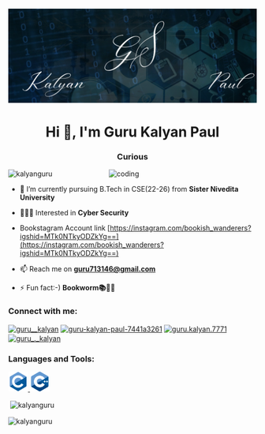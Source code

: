 ![logo](https://github.com/KalyanGuru/KalyanGuru/blob/main/G%26s.png)
<h1 align="center">Hi 👋, I'm Guru Kalyan Paul</h1>
<h3 align="center">Curious</h3>
<img align="right" alt="coding" width="300"src="https://media0.giphy.com/media/bGgsc5mWoryfgKBx1u/giphy.gif?cid=ecf05e4750elfrsrl6ij9a68356zrka62b2hqttqt7s4tmew&ep=v1_gifs_search&rid=giphy.gif&ct=g">
<p align="left"> <img src="https://komarev.com/ghpvc/?username=kalyanguru&label=Profile%20views&color=0e75b6&style=flat" alt="kalyanguru" /> </p>

- 🔭 I’m currently pursuing B.Tech in CSE(22-26) from **Sister Nivedita University**

- 🧑🏽‍💻 Interested in **Cyber Security**

- Bookstagram Account link [https://instagram.com/bookish_wanderers?igshid=MTk0NTkyODZkYg==](https://instagram.com/bookish_wanderers?igshid=MTk0NTkyODZkYg==)

- 📫 Reach me on **guru713146@gmail.com**

- ⚡ Fun fact:-) **Bookworm📚📖🌝**

<h3 align="left">Connect with me:</h3>
<p align="left">
<a href="https://twitter.com/guru__kalyan" target="blank"><img align="center" src="https://raw.githubusercontent.com/rahuldkjain/github-profile-readme-generator/master/src/images/icons/Social/twitter.svg" alt="guru__kalyan" height="30" width="40" /></a>
<a href="https://linkedin.com/in/guru-kalyan-paul-7441a3261" target="blank"><img align="center" src="https://raw.githubusercontent.com/rahuldkjain/github-profile-readme-generator/master/src/images/icons/Social/linked-in-alt.svg" alt="guru-kalyan-paul-7441a3261" height="30" width="40" /></a>
<a href="https://fb.com/guru.kalyan.7771" target="blank"><img align="center" src="https://raw.githubusercontent.com/rahuldkjain/github-profile-readme-generator/master/src/images/icons/Social/facebook.svg" alt="guru.kalyan.7771" height="30" width="40" /></a>
<a href="https://instagram.com/guru_._kalyan" target="blank"><img align="center" src="https://raw.githubusercontent.com/rahuldkjain/github-profile-readme-generator/master/src/images/icons/Social/instagram.svg" alt="guru_._kalyan" height="30" width="40" /></a>
</p>

<h3 align="left">Languages and Tools:</h3>
<p align="left"> <a href="https://www.cprogramming.com/" target="_blank" rel="noreferrer"> <img src="https://raw.githubusercontent.com/devicons/devicon/master/icons/c/c-original.svg" alt="c" width="40" height="40"/> </a> <a href="https://www.w3schools.com/cpp/" target="_blank" rel="noreferrer"> <img src="https://raw.githubusercontent.com/devicons/devicon/master/icons/cplusplus/cplusplus-original.svg" alt="cplusplus" width="40" height="40"/> </a> </p>

<p>&nbsp;<img align="center" src="https://github-readme-stats.vercel.app/api?username=kalyanguru&show_icons=true&locale=en" alt="kalyanguru" /></p>

<p><img align="center" src="https://github-readme-streak-stats.herokuapp.com/?user=kalyanguru&" alt="kalyanguru" /></p>
